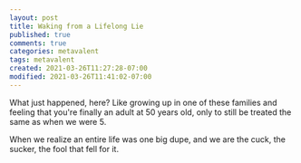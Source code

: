 ```yaml
---
layout: post
title: Waking from a Lifelong Lie
published: true
comments: true
categories: metavalent
tags: metavalent
created: 2021-03-26T11:27:28-07:00
modified: 2021-03-26T11:41:02-07:00
---
```


What just happened, here? Like growing up in one of these families and feeling that you're finally an adult at 50 years old, only to still be treated the same as when we were 5.

When we realize an entire life was one big dupe, and we are the cuck, the sucker, the fool that fell for it.

<!-- Responsive video embed for YouTube, Vimeo, etc. Uncomment, if needed. -->

<!-- <div class="embed-container"><iframe loading="lazy" width="560" height="315" src="https://youtu.be/-ul3Q1VP734" title="YouTube video player" frameborder="0" allow="accelerometer; autoplay; clipboard-write; encrypted-media; gyroscope; picture-in-picture" allowfullscreen></iframe></div> -->